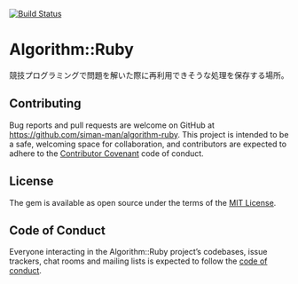 [![Build Status](https://travis-ci.org/siman-man/ruby-algorithms.svg?branch=master)](https://travis-ci.org/siman-man/ruby-algorithms)

# Algorithm::Ruby

競技プログラミングで問題を解いた際に再利用できそうな処理を保存する場所。

## Contributing

Bug reports and pull requests are welcome on GitHub at https://github.com/siman-man/algorithm-ruby. This project is intended to be a safe, welcoming space for collaboration, and contributors are expected to adhere to the [Contributor Covenant](http://contributor-covenant.org) code of conduct.

## License

The gem is available as open source under the terms of the [MIT License](http://opensource.org/licenses/MIT).

## Code of Conduct

Everyone interacting in the Algorithm::Ruby project’s codebases, issue trackers, chat rooms and mailing lists is expected to follow the [code of conduct](https://github.com/[USERNAME]/algorithm-ruby/blob/master/CODE_OF_CONDUCT.md).
